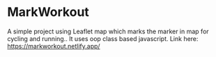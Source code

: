 # MarkWorkout
A simple project using Leaflet map which marks the marker in map for cycling and running.. It uses oop class based javascript.  Link here:   https://markworkout.netlify.app/
